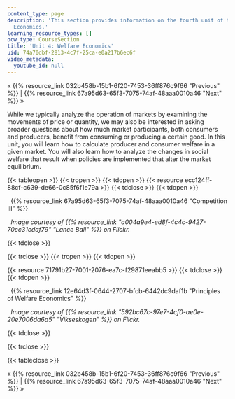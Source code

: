 ```yaml
---
content_type: page
description: 'This section provides information on the fourth unit of the course:  Welfare
  Economics.'
learning_resource_types: []
ocw_type: CourseSection
title: 'Unit 4: Welfare Economics'
uid: 74a70dbf-2813-4c7f-25ca-e0a217b6ec6f
video_metadata:
  youtube_id: null
---
```


« {{% resource_link 032b458b-15b1-6f20-7453-36ff876c9f66 "Previous" %}} | {{% resource_link 67a95d63-65f3-7075-74af-48aaa0010a46 "Next" %}} »

While we typically analyze the operation of markets by examining the movements of price or quantity, we may also be interested in asking broader questions about how much market participants, both consumers and producers, benefit from consuming or producing a certain good. In this unit, you will learn how to calculate producer and consumer welfare in a given market. You will also learn how to analyze the changes in social welfare that result when policies are implemented that alter the market equilibrium.

{{< tableopen >}}
{{< tropen >}}
{{< tdopen >}}
{{< resource ecc124ff-88cf-c639-de66-0c85f6f1e79a >}}
{{< tdclose >}}
{{< tdopen >}}


  {{% resource_link 67a95d63-65f3-7075-74af-48aaa0010a46 "Competition III" %}}

  _Image courtesy of {{% resource_link "a004a9e4-ed8f-4c4c-9427-70cc31cdaf79" "Lance Ball" %}} on Flickr._


{{< tdclose >}}

{{< trclose >}}
{{< tropen >}}
{{< tdopen >}}
  
{{< resource 71791b27-7001-2076-ea7c-f29871eeabb5 >}}
{{< tdclose >}}
{{< tdopen >}}


  {{% resource_link 12e64d3f-0644-2707-bfcb-6442dc9daf1b "Principles of Welfare Economics" %}}

  _Image courtesy of {{% resource_link "592bc67c-97e7-4cf0-ae0e-20e7006da6a5" "Vikseskogen" %}} on Flickr._


{{< tdclose >}}

{{< trclose >}}

{{< tableclose >}}

« {{% resource_link 032b458b-15b1-6f20-7453-36ff876c9f66 "Previous" %}} | {{% resource_link 67a95d63-65f3-7075-74af-48aaa0010a46 "Next" %}} »